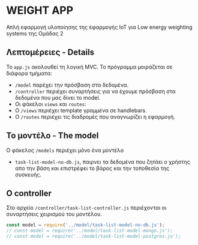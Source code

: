 # WEIGHT APP 

Απλή εφαρμογή υλοποίησης της εφαρμογής ΙoT για Low energy weighting systems
της Ομάδας 2



## Λεπτομέρειες - Details

Το `app.js` ακολουθεί τη λογική MVC. Το πρόγραμμα μοιράζεται σε διάφορα τμήματα: 
 - `/model` παρέχει την πρόσβαση στα δεδομένα.
 - `/controller` περιέχει συναρτήσεις για να έχουμε πρόσβαση στα δεδομένα που μας δίνει το model.
 - Οι φάκελοι `views` και `routes`:
  - Ο `/views` περιέχει template γραμμένα σε handlebars.
  - Ο `/routes` περιέχει τις διαδρομές που αναγνωρίζει η εφαρμογή.



## Το μοντέλο - The model
Ο φάκελος `/models` περιέχει μόνο ένα μοντέλο 
- `task-list-model-no-db.js`, παιρνει τα δεδομένα που ζητάει ο χρήστης απο την βάση και επιστρέφει 
το βάρος και την τοποθεσία της συσκευής.



## Ο controller
Στο αρχείο `/controller/task-list-controller.js` περιέχονται οι συναρτήσεις χειρισμού του μοντέλου.



```javascript
const model = require('../model/task-list-model-no-db.js');
// const model = require('../model/task-list-model-mongo.js');
// const model = require('../model/task-list-model-postgres.js');
```


